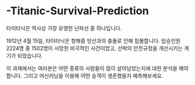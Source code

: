 # -Titanic-Survival-Prediction

타이타닉은 역사상 가장 유명한 난파선 중 하나입니다.

1912년 4월 15일, 타이타닉은 항해중 빙산과의 충돌로 인해 침몰합니다. 탑승인원 2224명 중 1502명이 사망한 비극적인 사건이었고, 선박의 안전규정을 개선시키는 계기가 되었습니다.

이 과제에서는 여러분은 어떤 종류의 사람들이 많이 살아남았는지에 대한 분석을 해야 합니다.
그리고 머신러닝을 이용해 어떤 승객이 생존했을지 예측해보세요. 
